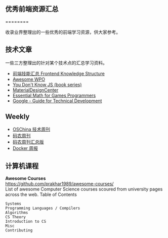 ## 优秀前端资源汇总
========

  收录业界整理出的一些优秀的前端学习资源，供大家参考。

## 技术文章

  一些三方整理出的针对某个技术点的汇总学习资料。
  
- [前端技能汇总 Frontend Knowledge Structure](https://github.com/JacksonTian/fks)  
- [Awesome WPO](https://github.com/davidsonfellipe/awesome-wpo)  
- [You Don't Know JS (book series)](https://github.com/getify/You-Dont-Know-JS)  
- [MaterialDesignCenter](https://github.com/lightSky/MaterialDesignCenter)  
- [Essential Math for Games Programmers](http://www.essentialmath.com/tutorial.htm)  
- [Google - Guide for Technical Development](http://www.google.com/edu/tools-and-solutions/guide-for-technical-development/index.html)  

## Weekly

- [OSChina 技术周刊](http://www.oschina.net/search?scope=bbs&q=OSChina%E6%8A%80%E6%9C%AF%E5%91%A8%E5%88%8A)  
- [码农周刊](http://weekly.manong.io/)  
- [码农周刊汇总版](https://github.com/nemoTyrant/manong)  
- [Docker 周报](http://docker.imcrm.me/index)  

## 计算机课程

**Awesome Courses**  
https://github.com/prakhar1989/awesome-courses/  
List of awesome Computer Science courses scoured from university pages across the web. Table of Contents

    Systems
    Programming Languages / Compilers
    Algorithms
    CS Theory
    Introduction to CS
    Misc
    Contributing

